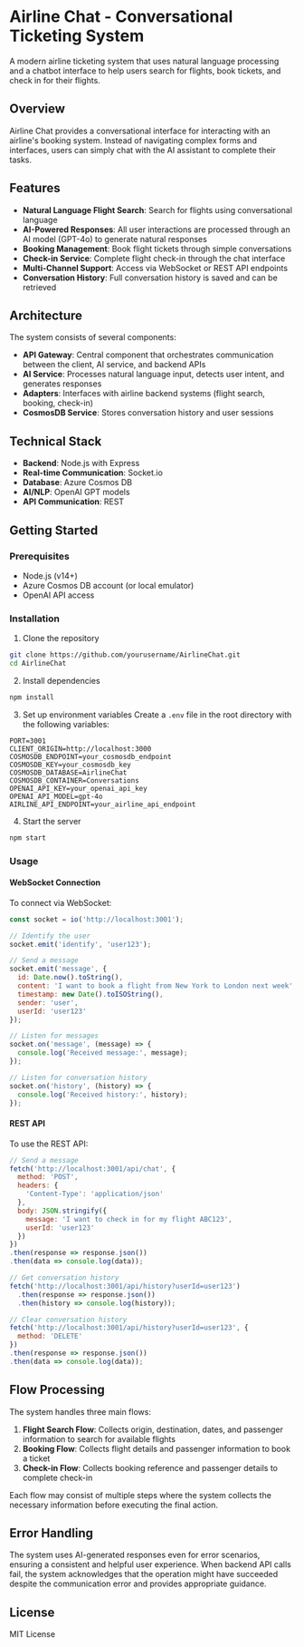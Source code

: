# Airline Chat - Conversational Ticketing System

A modern airline ticketing system that uses natural language processing and a chatbot interface to help users search for flights, book tickets, and check in for their flights.

## Overview

Airline Chat provides a conversational interface for interacting with an airline's booking system. Instead of navigating complex forms and interfaces, users can simply chat with the AI assistant to complete their tasks.

## Features

- **Natural Language Flight Search**: Search for flights using conversational language
- **AI-Powered Responses**: All user interactions are processed through an AI model (GPT-4o) to generate natural responses
- **Booking Management**: Book flight tickets through simple conversations
- **Check-in Service**: Complete flight check-in through the chat interface
- **Multi-Channel Support**: Access via WebSocket or REST API endpoints
- **Conversation History**: Full conversation history is saved and can be retrieved

## Architecture

The system consists of several components:

- **API Gateway**: Central component that orchestrates communication between the client, AI service, and backend APIs
- **AI Service**: Processes natural language input, detects user intent, and generates responses
- **Adapters**: Interfaces with airline backend systems (flight search, booking, check-in)
- **CosmosDB Service**: Stores conversation history and user sessions

## Technical Stack

- **Backend**: Node.js with Express
- **Real-time Communication**: Socket.io
- **Database**: Azure Cosmos DB
- **AI/NLP**: OpenAI GPT models
- **API Communication**: REST

## Getting Started

### Prerequisites

- Node.js (v14+)
- Azure Cosmos DB account (or local emulator)
- OpenAI API access

### Installation

1. Clone the repository
```bash
git clone https://github.com/yourusername/AirlineChat.git
cd AirlineChat
```

2. Install dependencies
```bash
npm install
```

3. Set up environment variables
Create a `.env` file in the root directory with the following variables:
```
PORT=3001
CLIENT_ORIGIN=http://localhost:3000
COSMOSDB_ENDPOINT=your_cosmosdb_endpoint
COSMOSDB_KEY=your_cosmosdb_key
COSMOSDB_DATABASE=AirlineChat
COSMOSDB_CONTAINER=Conversations
OPENAI_API_KEY=your_openai_api_key
OPENAI_API_MODEL=gpt-4o
AIRLINE_API_ENDPOINT=your_airline_api_endpoint
```

4. Start the server
```bash
npm start
```

### Usage

#### WebSocket Connection

To connect via WebSocket:

```javascript
const socket = io('http://localhost:3001');

// Identify the user
socket.emit('identify', 'user123');

// Send a message
socket.emit('message', {
  id: Date.now().toString(),
  content: 'I want to book a flight from New York to London next week',
  timestamp: new Date().toISOString(),
  sender: 'user',
  userId: 'user123'
});

// Listen for messages
socket.on('message', (message) => {
  console.log('Received message:', message);
});

// Listen for conversation history
socket.on('history', (history) => {
  console.log('Received history:', history);
});
```

#### REST API

To use the REST API:

```javascript
// Send a message
fetch('http://localhost:3001/api/chat', {
  method: 'POST',
  headers: {
    'Content-Type': 'application/json'
  },
  body: JSON.stringify({
    message: 'I want to check in for my flight ABC123',
    userId: 'user123'
  })
})
.then(response => response.json())
.then(data => console.log(data));

// Get conversation history
fetch('http://localhost:3001/api/history?userId=user123')
  .then(response => response.json())
  .then(history => console.log(history));

// Clear conversation history
fetch('http://localhost:3001/api/history?userId=user123', {
  method: 'DELETE'
})
.then(response => response.json())
.then(data => console.log(data));
```

## Flow Processing

The system handles three main flows:

1. **Flight Search Flow**: Collects origin, destination, dates, and passenger information to search for available flights
2. **Booking Flow**: Collects flight details and passenger information to book a ticket
3. **Check-in Flow**: Collects booking reference and passenger details to complete check-in

Each flow may consist of multiple steps where the system collects the necessary information before executing the final action.

## Error Handling

The system uses AI-generated responses even for error scenarios, ensuring a consistent and helpful user experience. When backend API calls fail, the system acknowledges that the operation might have succeeded despite the communication error and provides appropriate guidance.

## License

MIT License 